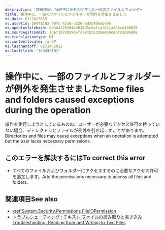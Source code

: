 ```yaml
---
description: '詳細情報: 操作中に例外が発生した一部のファイルとフォルダー'
title: 操作中に、一部のファイルとフォルダーが例外を発生させました
ms.date: 07/20/2015
ms.assetid: b0471302-907c-42a6-a326-8d3d805ebe98
ms.openlocfilehash: bd3e43293d4e0634d5c6afcafd31a358ce408625
ms.sourcegitcommit: 10e719780594efc781b15295e499c66f316068b8
ms.translationtype: MT
ms.contentlocale: ja-JP
ms.lasthandoff: 02/14/2021
ms.locfileid: "100438191"
---
```

# <a name="some-files-and-folders-caused-exceptions-during-the-operation"></a><span data-ttu-id="4a0dd-103">操作中に、一部のファイルとフォルダーが例外を発生させました</span><span class="sxs-lookup"><span data-stu-id="4a0dd-103">Some files and folders caused exceptions during the operation</span></span>

<span data-ttu-id="4a0dd-104">操作を実行しようとしているものの、ユーザーが必要なアクセス許可を持っていない場合、ディレクトリとファイルが例外を引き起こすことがあります。</span><span class="sxs-lookup"><span data-stu-id="4a0dd-104">Directories and files may cause exceptions when an operation is attempted but the user lacks necessary permissions.</span></span>  
  
## <a name="to-correct-this-error"></a><span data-ttu-id="4a0dd-105">このエラーを解決するには</span><span class="sxs-lookup"><span data-stu-id="4a0dd-105">To correct this error</span></span>  
  
- <span data-ttu-id="4a0dd-106">すべてのファイルおよびフォルダーにアクセスするのに必要なアクセス許可を追加します。</span><span class="sxs-lookup"><span data-stu-id="4a0dd-106">Add the permissions necessary to access all files and folders.</span></span>  
  
## <a name="see-also"></a><span data-ttu-id="4a0dd-107">関連項目</span><span class="sxs-lookup"><span data-stu-id="4a0dd-107">See also</span></span>

- <xref:System.Security.Permissions.FileIOPermission>
- [<span data-ttu-id="4a0dd-108">トラブルシューティング : テキスト ファイルの読み取りと書き込み</span><span class="sxs-lookup"><span data-stu-id="4a0dd-108">Troubleshooting: Reading from and Writing to Text Files</span></span>](../developing-apps/programming/drives-directories-files/troubleshooting-reading-from-and-writing-to-text-files.md)
